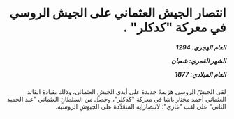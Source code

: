 <h1 dir="rtl">انتصار الجيش العثماني على الجيش الروسي في معركة "كدكلر" .</h1>

<h5 dir="rtl">العام الهجري:  1294

الشهر القمري: شعبان

العام الميلادي: 1877</h5>

<p dir="rtl">لقي الجيشُ الروسي هزيمةً جديدة على أيدي الجيشِ العثماني، وذلك بقيادةِ القائد العثماني أحمد مختار باشا في معركة "كدكلر"، وحصل من السلطانِ العثماني "عبد الحميد الثاني" على لقب "غازي"؛ لانتصاراتِه المتعَدِّدة على الجيوشِ الروسية.</p></br>
